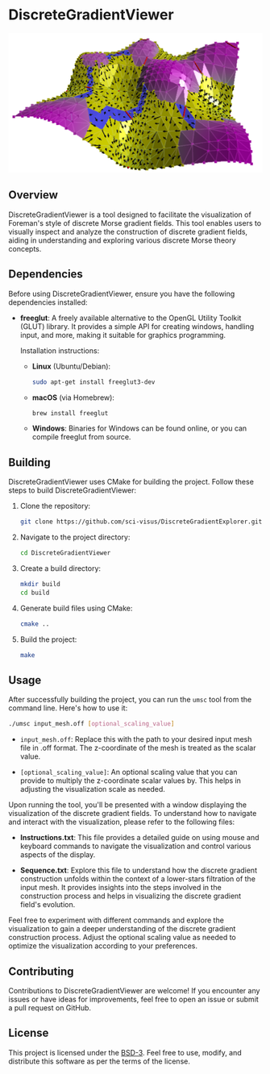 # DiscreteGradientViewer

![Visualize construction of discrete gradient](example.PNG)

## Overview

DiscreteGradientViewer is a tool designed to facilitate the visualization of Foreman's style of discrete Morse gradient fields. This tool enables users to visually inspect and analyze the construction of discrete gradient fields, aiding in understanding and exploring various discrete Morse theory concepts.

## Dependencies

Before using DiscreteGradientViewer, ensure you have the following dependencies installed:

- **freeglut**: A freely available alternative to the OpenGL Utility Toolkit (GLUT) library. It provides a simple API for creating windows, handling input, and more, making it suitable for graphics programming.
  
  Installation instructions:
  
  - **Linux** (Ubuntu/Debian):
    ```bash
    sudo apt-get install freeglut3-dev
    ```
    
  - **macOS** (via Homebrew):
    ```bash
    brew install freeglut
    ```
    
  - **Windows**: Binaries for Windows can be found online, or you can compile freeglut from source.

## Building

DiscreteGradientViewer uses CMake for building the project. Follow these steps to build DiscreteGradientViewer:

1. Clone the repository:
   ```bash
   git clone https://github.com/sci-visus/DiscreteGradientExplorer.git
   ```

2. Navigate to the project directory:
   ```bash
   cd DiscreteGradientViewer
   ```

3. Create a build directory:
   ```bash
   mkdir build
   cd build
   ```

4. Generate build files using CMake:
   ```bash
   cmake ..
   ```

5. Build the project:
   ```bash
   make
   ```

## Usage

After successfully building the project, you can run the `umsc` tool from the command line. Here's how to use it:

```bash
./umsc input_mesh.off [optional_scaling_value]
```

- `input_mesh.off`: Replace this with the path to your desired input mesh file in .off format. The z-coordinate of the mesh is treated as the scalar value.

- `[optional_scaling_value]`: An optional scaling value that you can provide to multiply the z-coordinate scalar values by. This helps in adjusting the visualization scale as needed.

Upon running the tool, you'll be presented with a window displaying the visualization of the discrete gradient fields. To understand how to navigate and interact with the visualization, please refer to the following files:

- **Instructions.txt**: This file provides a detailed guide on using mouse and keyboard commands to navigate the visualization and control various aspects of the display.

- **Sequence.txt**: Explore this file to understand how the discrete gradient construction unfolds within the context of a lower-stars filtration of the input mesh. It provides insights into the steps involved in the construction process and helps in visualizing the discrete gradient field's evolution.

Feel free to experiment with different commands and explore the visualization to gain a deeper understanding of the discrete gradient construction process. Adjust the optional scaling value as needed to optimize the visualization according to your preferences.

## Contributing

Contributions to DiscreteGradientViewer are welcome! If you encounter any issues or have ideas for improvements, feel free to open an issue or submit a pull request on GitHub.

## License

This project is licensed under the [BSD-3](LICENSE). Feel free to use, modify, and distribute this software as per the terms of the license.

